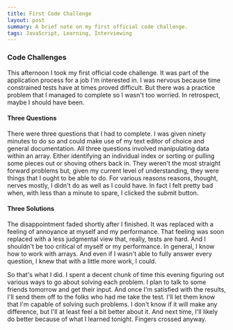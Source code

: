 ```yaml
---
title: First Code Challenge
layout: post
summary: A brief note on my first official code challenge.
tags: JavaScript, Learning, Interviewing
---
```


### Code Challenges

This afternoon I took my first official code challenge.  It was part of the application process for a job I'm interested in.  I was nervous because time constrained tests have at times proved difficult.  But there was a practice problem that I managed to complete so I wasn't too worried.  In retrospect, maybe I should have been.

#### Three Questions

There were three questions that I had to complete.  I was given ninety minutes to do so and could make use of my text editor of choice and general documentation.  All three questions involved manipulating data within an array.  Either identifying an individual index or sorting or pulling some pieces out or shoving others back in.  They weren't the most straight forward problems but, given my current level of understanding, they were things that I ought to be able to do.  For various reasons reasons, thought, nerves mostly, I didn't do as well as I could have.  In fact I felt pretty bad when, with less than a minute to spare, I clicked the submit button.

#### Three Solutions

The disappointment faded shortly after I finished.  It was replaced with a feeling of annoyance at myself and my performance.  That feeling was soon replaced with a less judgmental view that, really, tests are hard.  And I shouldn't be too critical of myself or my performance.  In general, I know how to work with arrays.  And even if I wasn't able to fully answer every question, I knew that with a little more work, I could.

So that's what I did.  I spent a decent chunk of time this evening figuring out various ways to go about solving each problem.  I plan to talk to some friends tomorrow and get their input.  And once I'm satisfied with the results, I'll send them off to the folks who had me take the test.  I'll let them know that I'm capable of solving such problems.  I don't know if it will make any difference, but I'll at least feel a bit better about it.  And next time, I'll likely do better because of what I learned tonight.  Fingers crossed anyway.